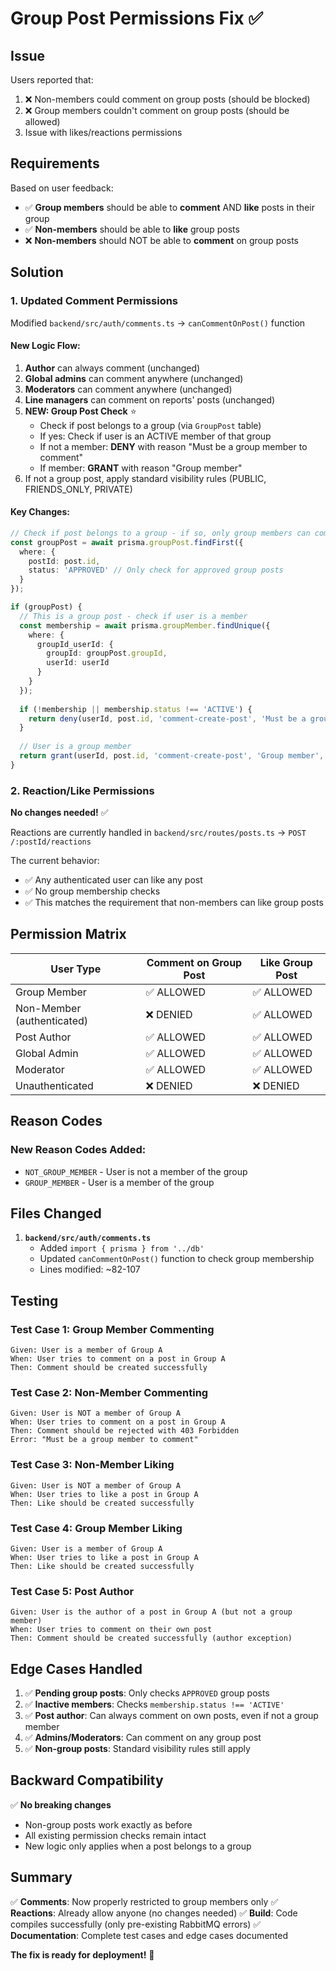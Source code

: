 # Group Post Permissions Fix ✅

## Issue
Users reported that:
1. ❌ Non-members could comment on group posts (should be blocked)
2. ❌ Group members couldn't comment on group posts (should be allowed)
3. Issue with likes/reactions permissions

## Requirements
Based on user feedback:
- ✅ **Group members** should be able to **comment** AND **like** posts in their group
- ✅ **Non-members** should be able to **like** group posts
- ❌ **Non-members** should NOT be able to **comment** on group posts

## Solution

### 1. Updated Comment Permissions
Modified `backend/src/auth/comments.ts` → `canCommentOnPost()` function

#### New Logic Flow:
1. **Author** can always comment (unchanged)
2. **Global admins** can comment anywhere (unchanged)
3. **Moderators** can comment anywhere (unchanged)
4. **Line managers** can comment on reports' posts (unchanged)
5. **NEW: Group Post Check** ⭐
   - Check if post belongs to a group (via `GroupPost` table)
   - If yes: Check if user is an ACTIVE member of that group
   - If not a member: **DENY** with reason "Must be a group member to comment"
   - If member: **GRANT** with reason "Group member"
6. If not a group post, apply standard visibility rules (PUBLIC, FRIENDS_ONLY, PRIVATE)

#### Key Changes:
```typescript
// Check if post belongs to a group - if so, only group members can comment
const groupPost = await prisma.groupPost.findFirst({
  where: { 
    postId: post.id,
    status: 'APPROVED' // Only check for approved group posts
  }
});

if (groupPost) {
  // This is a group post - check if user is a member
  const membership = await prisma.groupMember.findUnique({
    where: {
      groupId_userId: {
        groupId: groupPost.groupId,
        userId: userId
      }
    }
  });
  
  if (!membership || membership.status !== 'ACTIVE') {
    return deny(userId, post.id, 'comment-create-post', 'Must be a group member to comment', 'NOT_GROUP_MEMBER');
  }
  
  // User is a group member
  return grant(userId, post.id, 'comment-create-post', 'Group member', 'GROUP_MEMBER');
}
```

### 2. Reaction/Like Permissions
**No changes needed!** ✅

Reactions are currently handled in `backend/src/routes/posts.ts` → `POST /:postId/reactions`

The current behavior:
- ✅ Any authenticated user can like any post
- ✅ No group membership checks
- ✅ This matches the requirement that non-members can like group posts

## Permission Matrix

| User Type | Comment on Group Post | Like Group Post |
|-----------|----------------------|-----------------|
| Group Member | ✅ ALLOWED | ✅ ALLOWED |
| Non-Member (authenticated) | ❌ DENIED | ✅ ALLOWED |
| Post Author | ✅ ALLOWED | ✅ ALLOWED |
| Global Admin | ✅ ALLOWED | ✅ ALLOWED |
| Moderator | ✅ ALLOWED | ✅ ALLOWED |
| Unauthenticated | ❌ DENIED | ❌ DENIED |

## Reason Codes

### New Reason Codes Added:
- `NOT_GROUP_MEMBER` - User is not a member of the group
- `GROUP_MEMBER` - User is a member of the group

## Files Changed

1. **`backend/src/auth/comments.ts`**
   - Added `import { prisma } from '../db'`
   - Updated `canCommentOnPost()` function to check group membership
   - Lines modified: ~82-107

## Testing

### Test Case 1: Group Member Commenting
```
Given: User is a member of Group A
When: User tries to comment on a post in Group A
Then: Comment should be created successfully
```

### Test Case 2: Non-Member Commenting
```
Given: User is NOT a member of Group A
When: User tries to comment on a post in Group A
Then: Comment should be rejected with 403 Forbidden
Error: "Must be a group member to comment"
```

### Test Case 3: Non-Member Liking
```
Given: User is NOT a member of Group A
When: User tries to like a post in Group A
Then: Like should be created successfully
```

### Test Case 4: Group Member Liking
```
Given: User is a member of Group A
When: User tries to like a post in Group A
Then: Like should be created successfully
```

### Test Case 5: Post Author
```
Given: User is the author of a post in Group A (but not a group member)
When: User tries to comment on their own post
Then: Comment should be created successfully (author exception)
```

## Edge Cases Handled

1. ✅ **Pending group posts**: Only checks `APPROVED` group posts
2. ✅ **Inactive members**: Checks `membership.status !== 'ACTIVE'`
3. ✅ **Post author**: Can always comment on own posts, even if not a group member
4. ✅ **Admins/Moderators**: Can comment on any group post
5. ✅ **Non-group posts**: Standard visibility rules still apply

## Backward Compatibility

✅ **No breaking changes**
- Non-group posts work exactly as before
- All existing permission checks remain intact
- New logic only applies when a post belongs to a group

## Summary

✅ **Comments**: Now properly restricted to group members only
✅ **Reactions**: Already allow anyone (no changes needed)
✅ **Build**: Code compiles successfully (only pre-existing RabbitMQ errors)
✅ **Documentation**: Complete test cases and edge cases documented

**The fix is ready for deployment!** 🎉

